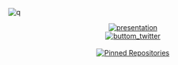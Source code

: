 ![q](https://komarev.com/ghpvc/?username=wychaa&label=Views&color=ab11c6)
<div align= center>
  <a target="_blank" rel="noopener noreferrer" href="#"><img src="https://cdn.discordapp.com/attachments/864514803715932210/890296995770671154/presentation.png#" alt="presentation"></a>
</div>
<div align= center>
  <a target="_blank" rel="noopener noreferrer" href="https://twitter.com/wycha_"><img src="https://cdn.discordapp.com/attachments/864514803715932210/889541767471435836/button.png"   alt="buttom_twitter"></a>
</div>
<br>
<div align= center>
  <a target="_blank" rel="noopener noreferrer" href="#"><img src="https://cdn.discordapp.com/attachments/864514803715932210/889551712921214997/pinned.png" alt="Pinned
  Repositories"></a>
</div>
